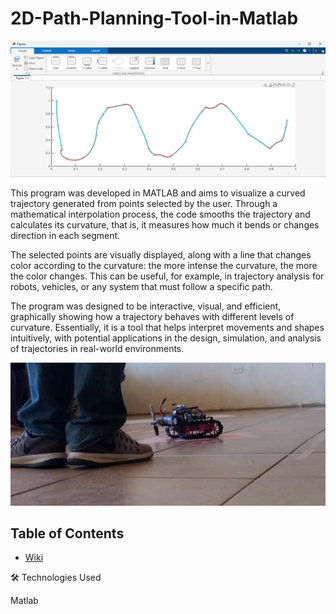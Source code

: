 # 2D-Path-Planning-Tool-in-Matlab

![image](https://raw.githubusercontent.com/miguelvmonroy/2D-Path-Planning-Tool-in-Matlab/refs/heads/master/PlotMatlab.png)




This program was developed in MATLAB and aims to visualize a curved trajectory generated from points selected by the user. Through a mathematical interpolation process, the code smooths the trajectory and calculates its curvature, that is, it measures how much it bends or changes direction in each segment.

The selected points are visually displayed, along with a line that changes color according to the curvature: the more intense the curvature, the more the color changes. This can be useful, for example, in trajectory analysis for robots, vehicles, or any system that must follow a specific path.

The program was designed to be interactive, visual, and efficient, graphically showing how a trajectory behaves with different levels of curvature. Essentially, it is a tool that helps interpret movements and shapes intuitively, with potential applications in the design, simulation, and analysis of trajectories in real-world environments.

<p align="center">
  <img src="https://raw.githubusercontent.com/miguelvmonroy/omnidirectional-mobile-robot/refs/heads/main/FotosVehiculo.jpg" alt="Vehículo Omnidireccional" />
</p>



## Table of Contents
- [Wiki](https://github.com/miguelvmonroy/2D-Path-Planning-Tool-in-Matlab/wiki)

🛠 Technologies Used

Matlab
